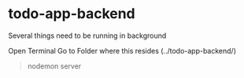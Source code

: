 # todo-app-backend

Several things need to be running in background

Open Terminal
Go to Folder where this resides (../todo-app-backend/)
> nodemon server
